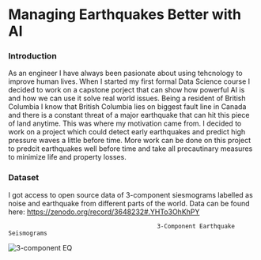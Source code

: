 # Managing Earthquakes Better with AI

### Introduction
As an engineer I have always been pasionate about using tehcnology to improve human lives. When I started my first formal Data Science course I decided to work on a capstone porject that can show how powerful AI is and how we can use it solve real world issues. 
Being a resident of British Columbia I know that British Columbia lies on biggest fault line in Canada and there is a constant threat of a major earthquake that can hit this piece of land anytime. This was where my motivation came from. I decided to work on a project which could detect early earthquakes and predict high pressure waves a little before time. More work can be done on this project to predcit earthquakes well before time and take all precautinary measures to minimize life and property losses.

### Dataset
I got access to open source data of 3-component siesmograms labelled as noise and earthquake from different parts of the world. 
Data can be found here:
https://zenodo.org/record/3648232#.YHTo3OhKhPY

                                              3-Component Earthquake Seismograms
![3-component EQ](https://user-images.githubusercontent.com/70457881/114481335-58c9f500-9bd2-11eb-9255-ae03f2bc186c.jpg)







